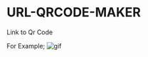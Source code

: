 # URL-QRCODE-MAKER
Link to Qr Code

For Example;
![gif](https://user-images.githubusercontent.com/83522079/131569133-1c1c0c4f-1125-48b4-9d88-a050356571bd.gif)

